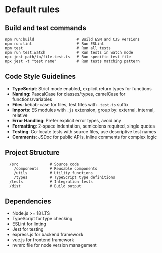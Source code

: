 # Default rules

## Build and test commands
```
npm run:build                   # Build ESM and CJS versions
npm run:lint                    # Run ESLint
npm test                        # Run all tests
npm run test:watch              # Run tests in watch mode
npx jest path/to/file.test.ts   # Run specific test file
npx jest -t "test name"         # Run tests matching pattern
```

## Code Style Guidelines
- **TypeScript**: Strict mode enabled, explicit return types for functions
- **Naming**: PascalCase for classes/types, camelCase for functions/variables
- **Files**: kebab-case for files, test files with `.test.ts` suffix
- **Imports**: ES modules with `.js` extension, group by: external, internal, relative
- **Error Handling**: Prefer explicit error types, avoid any
- **Formatting**: 2-space indentation, semicolons required, single quotes
- **Testing**: Co-locate tests with source files, use descriptive test names
- **Comments**: JSDoc for public APIs, inline comments for complex logic

## Project Structure
```
  /src              # Source code
    /components     # Reusable components
    /utils          # Utility functions
    /types          # TypeScript type definitions
  /tests            # Integration tests
  /dist             # Build output
```

## Dependencies
- Node.js >= 18 LTS
- TypeScript for type checking
- ESLint for linting
- Jest for testing
- express.js for backend framework
- vue.js for frontend framework
- nvmrc file for node version management
